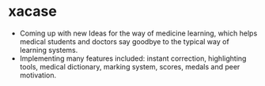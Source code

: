 # xacase
- Coming up with new Ideas for the way of medicine learning, which helps medical students and doctors say goodbye to the typical way of learning systems.
- Implementing many features included: instant correction, highlighting tools, medical dictionary, marking system, scores, medals and peer motivation.
